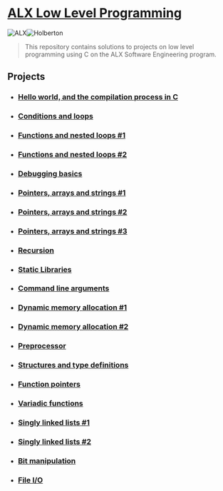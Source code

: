 # [ALX Low Level Programming](https://github.com/leulyk/alx-low_level_programming)

![ALX](https://lh3.googleusercontent.com/oVJxT1yn7vwaEM8t9A5MGL6emG0j-_uqHa5H8ikWLvl6Ka-nVmUJZblqWDqPiY-S6itPLnZNgcc8rviK8AVT65l_a3zHiyctwy8=s0)![Holberton](https://blog.holbertonschool.com/wp-content/uploads/2019/04/instagram_feed180.jpg)

> This repository contains solutions to projects on low level programming using C on the ALX Software Engineering program.

## Projects

- ### [Hello world, and the compilation process in C](https://github.com/leulyk/alx-low_level_programming/tree/main/0x00-hello_world)

- ### [Conditions and loops](https://github.com/leulyk/alx-low_level_programming/tree/main/0x01-variables_if_else_while)

- ### [Functions and nested loops #1](https://github.com/leulyk/alx-low_level_programming/tree/main/0x02-functions_nested_loops)

- ### [Functions and nested loops #2](https://github.com/leulyk/alx-low_level_programming/tree/main/0x04-more_functions_nested_loops)

- ### [Debugging basics](https://github.com/leulyk/alx-low_level_programming/tree/main/0x03-debugging)

- ### [Pointers, arrays and strings #1](https://github.com/leulyk/alx-low_level_programming/tree/main/0x05-pointers_arrays_strings)

- ### [Pointers, arrays and strings #2](https://github.com/leulyk/alx-low_level_programming/tree/main/0x06-pointers_arrays_strings)

- ### [Pointers, arrays and strings #3](https://github.com/leulyk/alx-low_level_programming/tree/main/0x07-pointers_arrays_strings)

- ### [Recursion](https://github.com/leulyk/alx-low_level_programming/tree/main/0x08-recursion)

- ### [Static Libraries](https://github.com/leulyk/alx-low_level_programming/tree/main/0x09-static_libraries)

- ### [Command line arguments](https://github.com/leulyk/alx-low_level_programming/tree/main/0x0A-argc_argv)

- ### [Dynamic memory allocation #1](https://github.com/leulyk/alx-low_level_programming/tree/main/0x0B-malloc_free)

- ### [Dynamic memory allocation #2](https://github.com/leulyk/alx-low_level_programming/tree/main/0x0C-more_malloc_free)

- ### [Preprocessor](https://github.com/leulyk/alx-low_level_programming/tree/main/0x0D-preprocessor)

- ### [Structures and type definitions](https://github.com/leulyk/alx-low_level_programming/tree/main/0x0E-structures_typedef)

- ### [Function pointers](https://github.com/leulyk/alx-low_level_programming/tree/main/0x0F-function_pointers)

- ### [Variadic functions](https://github.com/leulyk/alx-low_level_programming/tree/main/0x10-variadic_functions)

- ### [Singly linked lists #1](https://github.com/leulyk/alx-low_level_programming/tree/main/0x12-singly_linked_lists)

- ### [Singly linked lists #2](https://github.com/leulyk/alx-low_level_programming/tree/main/0x13-more_singly_linked_lists)

- ### [Bit manipulation](https://github.com/leulyk/alx-low_level_programming/tree/main/0x14-bit_manipulation)

- ### [File I/O](https://github.com/leulyk/alx-low_level_programming/tree/main/0x15-file_io)

